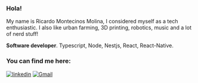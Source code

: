 ### Hola! 

My name is Ricardo Montecinos Molina, I considered myself as a tech enthusiastic. I also like urban farming, 3D printing, robotics, music and a lot of nerd stuff!

**Software developer**. Typescript, Node, Nestjs, React, React-Native.



### You can find me here:

[<img alt="linkedin" src="https://img.shields.io/badge/linkedin-%230077B5.svg?&style=for-the-badge&logo=linkedin&logoColor=white" />](https://www.linkedin.com/in/ricardo-montecinos-molina/) [<img alt="Gmail" src="https://img.shields.io/badge/Gmail-D14836?style=for-the-badge&logo=gmail&logoColor=white"/>](mailto:rmontecinosmolina@gmail.com)
